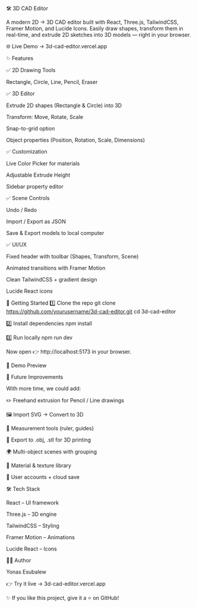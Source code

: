 🛠️ 3D CAD Editor

A modern 2D → 3D CAD editor built with React, Three.js, TailwindCSS, Framer Motion, and Lucide Icons.
Easily draw shapes, transform them in real-time, and extrude 2D sketches into 3D models — right in your browser.

🌐 Live Demo → 3d-cad-editor.vercel.app

✨ Features

✅ 2D Drawing Tools

Rectangle, Circle, Line, Pencil, Eraser

✅ 3D Editor

Extrude 2D shapes (Rectangle & Circle) into 3D

Transform: Move, Rotate, Scale

Snap-to-grid option

Object properties (Position, Rotation, Scale, Dimensions)

✅ Customization

Live Color Picker for materials

Adjustable Extrude Height

Sidebar property editor

✅ Scene Controls

Undo / Redo

Import / Export as JSON

Save & Export models to local computer

✅ UI/UX

Fixed header with toolbar (Shapes, Transform, Scene)

Animated transitions with Framer Motion

Clean TailwindCSS + gradient design

Lucide React icons

🚀 Getting Started
1️⃣ Clone the repo
git clone https://github.com/yourusername/3d-cad-editor.git
cd 3d-cad-editor

2️⃣ Install dependencies
npm install

3️⃣ Run locally
npm run dev


Now open 👉 http://localhost:5173 in your browser.

📸 Demo Preview

🔮 Future Improvements

With more time, we could add:

✏️ Freehand extrusion for Pencil / Line drawings

🖼️ Import SVG → Convert to 3D

📐 Measurement tools (ruler, guides)

💾 Export to .obj, .stl for 3D printing

🌍 Multi-object scenes with grouping

🎨 Material & texture library

🔑 User accounts + cloud save

🛠️ Tech Stack

React
 – UI framework

Three.js
 – 3D engine

TailwindCSS
 – Styling

Framer Motion
 – Animations

Lucide React
 – Icons

👨‍💻 Author
  
  Yonas Esubalew

👉 Try it live → 3d-cad-editor.vercel.app

✨ If you like this project, give it a ⭐ on GitHub!